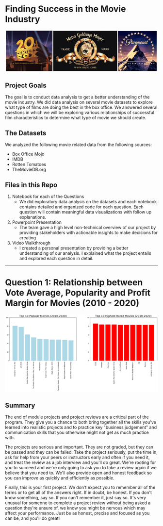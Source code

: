 # Finding Success in the Movie Industry

![](images/Movie%20Studios%20Picture.jpg)

## Project Goals

The goal is to conduct data analysis to get a better understanding of the movie industry. We did data analysis on several movie datasets to explore what type of films are doing the best in the box office. We answered several questions in which we will be exploring various relationships of successful film characteristics to determine what type of movie we should create.

## The Datasets

We analyzed the following movie related data from the following sources:
* Box Office Mojo
* IMDB
* Rotten Tomatoes
* TheMovieDB.org

## Files in this Repo

1. Notebook for each of the Questions
   * We did exploratory data analysis on the datasets and each notebook contains detailed and organized code for each question. Each question will contain meaningful data visualizations with follow up explanations.
2. Powerpoint Presentation
   * The team gave a high level non-technical overview of our project by providing stakeholders with actionable insights to make decisions for creating 
3. Video Walkthrough
   * I created a personal presentation by providing a better understanding of our analysis. I explained what the project entails and explored each question in detail.
   
------

# Question 1: Relationship between Vote Average, Popularity and Profit Margin for Movies (2010 - 2020)

![](images/Q1%20-%20Top%2010%20Popular%20and%20Highly%20Voted.png)


## Summary

The end of module projects and project reviews are a critical part of the program. They give you a chance to both bring together all the skills you've learned into realistic projects and to practice key "business judgement" and communication skills that you otherwise might not get as much practice with.

The projects are serious and important. They are not graded, but they can be passed and they can be failed. Take the project seriously, put the time in, ask for help from your peers or instructors early and often if you need it, and treat the review as a job interview and you'll do great. We're rooting for you to succeed and we're only going to ask you to take a review again if we believe that you need to. We'll also provide open and honest feedback so you can improve as quickly and efficiently as possible.

Finally, this is your first project. We don't expect you to remember all of the terms or to get all of the answers right. If in doubt, be honest. If you don't know something, say so. If you can't remember it, just say so. It's very unusual for someone to complete a project review without being asked a question they're unsure of, we know you might be nervous which may affect your performance. Just be as honest, precise and focused as you can be, and you'll do great!
